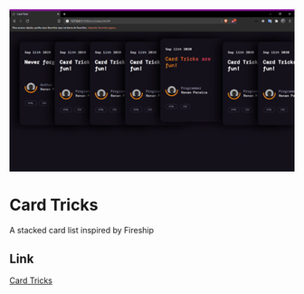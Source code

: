 <img src=".github/gif-card.gif" width="550">

# Card Tricks
A stacked card list inspired by Fireship

## Link
[Card Tricks](https://r3nanp-card-tricks.netlify.app/)
